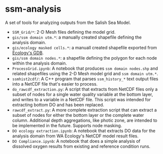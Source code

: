 # ssm-analysis

A set of tools for analyzing outputs from the Salish Sea Model.

* `SSM_Grid/*`: 2-D Mesh files defining the model grid.
* `gis/ssm domain utm.*`: a manually created shapefile defining the analysis
  domain.
* `gis/ecology masked cells.*`: a manuall created shapefile exported from
  [Ecology's GDB](https://fortress.wa.gov/ecy/ezshare/EAP/SalishSea/SalishSeaModelBoundingScenarios.html).
* `gis/ssm domain nodes.*`: a shapefile defining the polygon for each node
  within the analysis domain.
* `ProcessGrid.ipynb`: A notebook that produces `ssm domain nodes.shp` and
  related shapefiles using the 2-D Mesh model grid and `ssm domain utm.*`.
* `ssmhist2cdf/`: A C++ program that parses `ssm_history_*` text output
  files into a NetCDF file that's easier to process.
* `do_rawcdf_extraction.py`: A script that extracts from NetCDF files only a
  subset of nodes for a single water quality variable at the bottom layer,
  and writes to a variable in a NetCDF file. This script was intended for
  extracting bottom DO and has been replaced.
* `rawcdf_extract.py`: A more complete extraction script that can extract
  a subset of nodes for either the bottom layer or the complete water column.
  Additional depth aggregations, like photic zone, are intended to be
  implemented in the future. Supports node masking.
* `DO ecology extraction.ipynb`: A notebook that extracts DO data for the
  analysis domain from WA Ecology's NetCDF model result files.
* `DO Compliance.ipynb`: A notebook that does a simple analysis of dissolved
  oxygen results from existing and reference condition runs.

